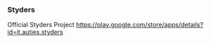  ### Styders
 Official Styders Project
 https://play.google.com/store/apps/details?id=it.auties.styders
 